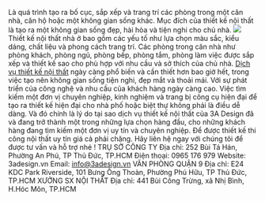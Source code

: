 Là quá trình tạo ra bố cục, sắp xếp và trang trí các phòng trong một căn nhà, căn hộ hoặc một không gian sống khác. Mục đích của thiết kế nội thất là tạo ra một không gian sống đẹp, hài hòa và tiện nghi cho chủ nhà.
![](https://3adesign.vn/wp-content/uploads/B1-Tu-van-khao-sat-min.jpg)
Thiết kế nội thất nhà ở bao gồm các yếu tố như lựa chọn màu sắc, kiểu dáng, chất liệu và phong cách trang trí. Các phòng trong căn nhà như phòng khách, phòng ngủ, phòng bếp, phòng tắm, phòng làm việc được sắp xếp và thiết kế sao cho phù hợp với nhu cầu và sở thích của chủ nhà.
[Dịch vụ thiết kế nội thất](https://3adesign.vn/dich-vu-thiet-ke-noi-that/) ngày càng phổ biến và cần thiết hơn bao giờ hết, trong việc tạo nên không gian sống tiện nghi, đẹp mắt và thoải mái. Với sự phát triển của công nghệ và nhu cầu của khách hàng ngày càng cao. Việc tìm kiếm một đơn vị chuyên nghiệp, kinh nghiệm và trang bị công cụ hiện đại để tạo ra thiết kế hiện đại cho nhà phố hoặc biệt thự không phải là điều dễ dàng.
Và đó chính là lý do tại sao dịch vụ thiết kế nội thất của 3A Design đã và đang trở thành một trong những lựa chọn hàng đầu, cho những khách hàng đang tìm kiếm một đơn vị uy tín và chuyên nghiệp.
Để được thiết kế thi công nội thất uy tín giá cả phải chăng. Hãy liên hệ ngay với chúng tôi để được tư vấn và hỗ trợ nhé !
TRỤ SỞ CÔNG TY
Địa chỉ: 252 Bùi Tá Hán, Phường An Phú, TP Thủ Đức, TP.HCM
Điện thoại: 0965 176 979
Website: 3adesign.vn
Email: info@3adesign.vn
VĂN PHÒNG QUẬN 9
Địa chỉ: E24 KDC Park Riverside, 101 Bưng Ông Thoàn, Phường Phú Hữu, TP Thủ Đức, TP.HCM
XƯỞNG SX NỘI THẤT
Địa chỉ: 441 Bùi Công Trừng, xã Nhị Bình, H.Hóc Môn, TP.HCM


